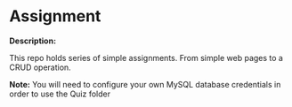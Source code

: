 # Assignment
**Description:**

This repo holds  series of simple assignments. From simple web pages to a CRUD operation.

**Note:** You will need to configure your own MySQL database credentials in order to use the Quiz folder


